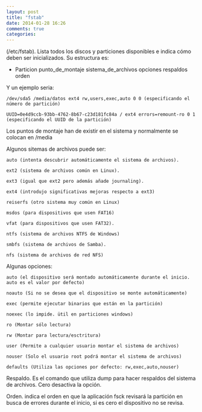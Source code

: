 ```yaml
---
layout: post
title: "fstab"
date: 2014-01-28 16:26
comments: true
categories: 
---
```

(/etc/fstab). Lista todos los discos y particiones disponibles e indica cómo deben ser inicializados. Su estructura es: 

* Particion punto_de_montaje sistema_de_archivos opciones respaldos orden 

Y un ejemplo seria: 

	/dev/sda5 /media/datos ext4 rw,users,exec,auto 0 0 (especificando el número de partición) 

	UUID=0e4d9ccb-93bb-4762-8b67-c23d181fc84a / ext4 errors=remount-ro 0 1 (especificando el UUID de la partición) 

Los puntos de montaje han de existir en el sistema y normalmente se colocan en /media

Algunos sitemas de archivos puede ser:

	auto (intenta descubrir automáticamente el sistema de archivos). 

	ext2 (sistema de archivos común en Linux). 

	ext3 (igual que ext2 pero además añade journaling). 

	ext4 (introdujo significativas mejoras respecto a ext3) 

	reiserfs (otro sistema muy común en Linux) 

	msdos (para dispositivos que usen FAT16) 

	vfat (para dispositivos que usen FAT32).

	ntfs (sistema de archivos NTFS de Windows) 

	smbfs (sistema de archivos de Samba).

	nfs (sistema de archivos de red NFS)

Algunas opciones: 

	auto (el dispositivo será montado automáticamente durante el inicio. auto es el valor por defecto) 

	noauto (Si no se desea que el dispositivo se monte automáticamente) 

	exec (permite ejecutar binarios que están en la partición) 

	noexec (lo impide. ütil en particiones windows) 

	ro (Montar sólo lectura) 

	rw (Montar para lectura/esctritura) 

	user (Permite a cualquier usuario montar el sistema de archivos) 

	nouser (Solo el usuario root podrá montar el sistema de archivos) 

	defaults (Utiliza las opciones por defecto: rw,exec,auto,nouser) 

Respaldo. Es el comando que utiliza dump para hacer respaldos del sistema de archivos. Cero desactiva la opción.

Orden. indica el orden en que la aplicación fsck revisará la partición en busca de errores durante el inicio, si es cero el dispositivo no se revisa.

